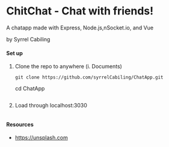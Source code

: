 # ChitChat - Chat with friends!
A chatapp made with Express, Node.js,nSocket.io, and Vue

by Syrrel Cabiling

#### Set up
1. Clone the repo to anywhere (i. Documents)
   ```
   git clone https://github.com/syrrelCabiling/ChatApp.git
   ```
   cd ChatApp
   ```
2. Load through localhost:3030
   ```

#### Resources
- https://unsplash.com

